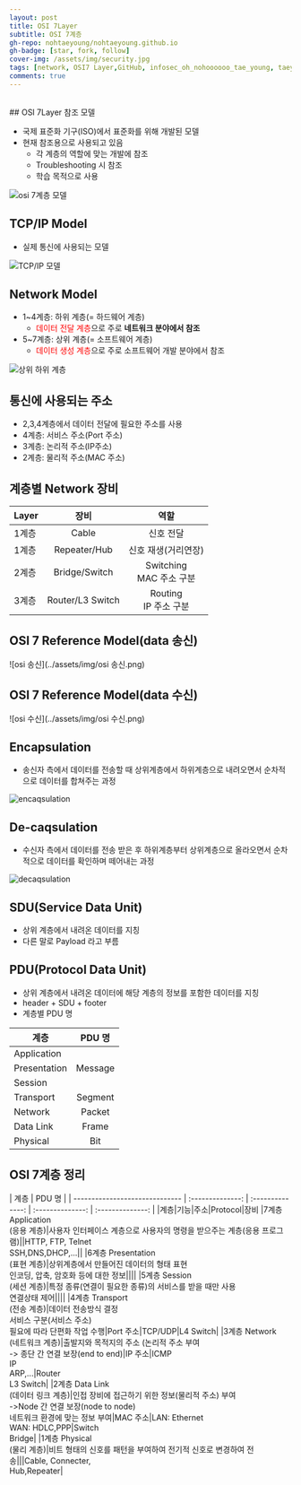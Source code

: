 ```yaml
---
layout: post
title: OSI 7Layer
subtitle: OSI 7계층
gh-repo: nohtaeyoung/nohtaeyoung.github.io
gh-badge: [star, fork, follow]
cover-img: /assets/img/security.jpg
tags: [network, OSI7 Layer,GitHub, infosec_oh_nohoooooo_tae_young, taeyoung noh]
comments: true
---
```



<br>
## OSI 7Layer 참조 모델

- 국제 표준화 기구(ISO)에서 표준화를 위해 개발된 모델
- 현재 참조용으로 사용되고 있음
  - 각 계층의 역할에 맞는 개발에 참조
  - Troubleshooting 시 참조
  - 학습 목적으로 사용

![osi 7계층 모델](../assets/img/osi7계층모델.png)

## TCP/IP Model

- 실제 통신에 사용되는 모델

![TCP/IP 모델](../assets/img/tcpip모델.png)

## Network Model 
- 1~4계층: 하위 계층(= 하드웨어 계층)
  - <span style="color:red">데이터 전달 계층</span>으로 주로 <b>네트워크 분야에서 참조</b>
- 5~7계층: 상위 계층(= 소프트웨어 계층)
  -  <span style="color:red">데이터 생성 계층</span>으로 주로 소프트웨어 개발 분야에서 참조

![상위 하위 계층](../assets/img/상위하위계층.png)

## 통신에 사용되는 주소
- 2,3,4계층에서 데이터 전달에 필요한 주소를 사용
- 4계층: 서비스 주소(Port 주소)
- 3계층: 논리적 주소(IP주소)
- 2계층: 물리적 주소(MAC 주소)

## 계층별 Network 장비

|Layer|장비|역할| 
| ------------------------------ | :--------------: | :----------------: |
|1계층|Cable|신호 전달|
|1계층|Repeater/Hub|신호 재생(거리연장)|
|2계층|Bridge/Switch|Switching<br> MAC 주소 구분|
|3계층|Router/L3 Switch|Routing<br> IP 주소 구분| 

## OSI 7 Reference Model(data 송신)

![osi 송신](../assets/img/osi 송신.png) 

## OSI 7 Reference Model(data 수신)

![osi 수신](../assets/img/osi 수신.png)

## Encapsulation
- 송신자 측에서 데이터를 전송할 때 상위계층에서 하위계층으로 내려오면서 순차적으로 데이터를 합쳐주는 과정

![encaqsulation](../assets/img/encapsulation.png)

## De-caqsulation
- 수신자 측에서 데이터를 전송 받은 후 하위계층부터 상위계층으로 올라오면서 순차적으로 데이터를 확인하며 떼어내는 과정

![decaqsulation](../assets/img/decapsulation.png)

## SDU(Service Data Unit)
- 상위 계층에서 내려온 데이터를 지칭
- 다른 말로 Payload 라고 부름

## PDU(Protocol Data Unit)
- 상위 계층에서 내려온 데이터에 해당 계층의 정보를 포함한 데이터를 지칭
- header + SDU + footer
- 계층별 PDU 명


| 계층 | PDU 명 |
| ------------------------------ | :--------------: | 
|Application| 
|Presentation|Message|
|Session|
|Transport|Segment| 
|Network|Packet|
|Data Link|Frame| 
|Physical|Bit| 

## OSI 7계층 정리

| 계층 | PDU 명 |
| ------------------------------ | :--------------: | :--------------: | :--------------: | :--------------: | 
|계층|기능|주소|Protocol|장비 
|7계층 Application<br>(응용 계층)|사용자 인터페이스 계층으로 사용자의 명령을 받으주는 계층(응용 프로그램)||HTTP, FTP, Telnet<br>SSH,DNS,DHCP,...||
|6계층 Presentation<br>(표현 계층)|상위계층에서 만들어진 데이터의 형태 표현<br>인코딩, 압축, 암호화 등에 대한 정보||||
|5계층 Session<br>(세션 계층)|특정 종류(연결이 필요한 종류)의 서비스를 받을 때만 사용<br>연결상태 제어|||| 
|4계층 Transport<br>(전송 계층)|데이터 전송방식 결정<br>서비스 구분(서비스 주소)<br>필요에 따라 단편화 작업 수행|Port 주소|TCP/UDP|L4 Switch|
|3계층 Network<br>(네트워크 계층)|출발지와 목적지의 주소 (논리적 주소 부여<br>-> 종단 간 연결 보장(end to end)|IP 주소|ICMP<br>IP<br>ARP,...|Router<br>L3 Switch| 
|2계층 Data Link<br>(데이터 링크 계층)|인접 장비에 접근하기 위한 정보(물리적 주소) 부여<br>->Node 간 연결 보장(node to node)<br>네트워크 환경에 맞는 정보 부여|MAC 주소|LAN: Ethernet<br>WAN: HDLC,PPP|Switch<br>Bridge|
|1계층 Physical<br>(물리 계층)|비트 형태의 신호를 패턴을 부여하여 전기적 신호로 변경하여 전송|||Cable, Connecter,<br>Hub,Repeater| 

